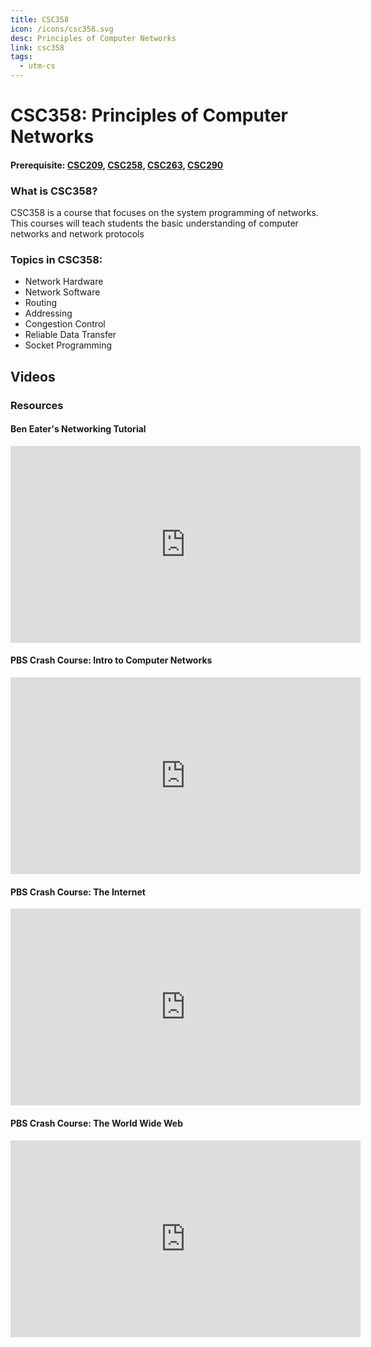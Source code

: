 ```yaml
---
title: CSC358
icon: /icons/csc358.svg
desc: Principles of Computer Networks
link: csc358
tags:
  - utm-cs
---
```


# CSC358: Principles of Computer Networks

#### Prerequisite: [CSC209](./csc209), [CSC258](./csc258), [CSC263](./csc263), [CSC290](./csc290)

<grid-1-x-2 title="Winter 2020 Class Website" img-src="https://i.imgur.com/EqSFE9J.png" link="https://mcs.utm.utoronto.ca/~358/" desc="All credits to Larry Zhang and Michael Liut" button="Check it out!"></grid-1-x-2>

<ExamText class-code="CSC358"></ExamText>

### What is CSC358?

CSC358 is a course that focuses on the system programming of networks. This
courses will teach students the basic understanding of computer networks and
network protocols

### Topics in CSC358:

- Network Hardware
- Network Software
- Routing
- Addressing
- Congestion Control
- Reliable Data Transfer
- Socket Programming

## Videos

### Resources

#### Ben Eater's Networking Tutorial

<iframe width="560" height="315" src="https://www.youtube.com/embed/videoseries?list=PLowKtXNTBypH19whXTVoG3oKSuOcw_XeW" frameborder="0" allow="accelerometer; autoplay; encrypted-media; gyroscope; picture-in-picture" allowfullscreen></iframe>

#### PBS Crash Course: Intro to Computer Networks

<iframe width="560" height="315" src="https://www.youtube.com/embed/3QhU9jd03a0" frameborder="0" allow="accelerometer; autoplay; encrypted-media; gyroscope; picture-in-picture" allowfullscreen></iframe>

#### PBS Crash Course: The Internet

<iframe width="560" height="315" src="https://www.youtube.com/embed/AEaKrq3SpW8" frameborder="0" allow="accelerometer; autoplay; encrypted-media; gyroscope; picture-in-picture" allowfullscreen></iframe>

#### PBS Crash Course: The World Wide Web

<iframe width="560" height="315" src="https://www.youtube.com/embed/guvsH5OFizE" frameborder="0" allow="accelerometer; autoplay; encrypted-media; gyroscope; picture-in-picture" allowfullscreen></iframe>
